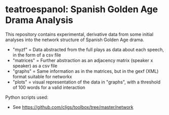 # teatroespanol: Spanish Golden Age Drama Analysis

This repository contains experimental, derivative data from some initial analyses into the network structure of Spanish Golden Age drama.

* "myzf" = Data abstracted from the full plays as data about each speech, in the form of a csv file
* "matrices" = Further abstraction as an adjacency matrix (speaker x speaker) as a csv file
* "graphs" = Same information as in the matrices, but in the gexf (XML) format suitable for networkx
* "plots" = visual representation of the data in "graphs", with a threshold of 100 words for a valid interaction

Python scripts used:

* See <https://github.com/cligs/toolbox/tree/master/network>
